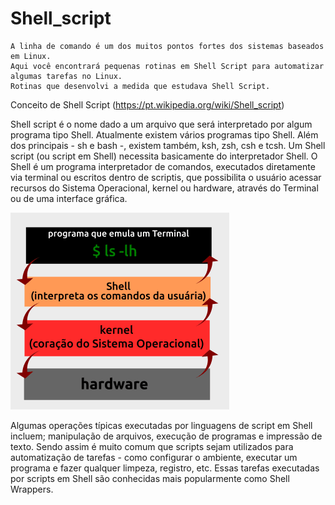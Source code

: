 # Shell_script
	A linha de comando é um dos muitos pontos fortes dos sistemas baseados em Linux.
	Aqui você encontrará pequenas rotinas em Shell Script para automatizar algumas tarefas no Linux.
	Rotinas que desenvolvi a medida que estudava Shell Script.

Conceito de Shell Script (https://pt.wikipedia.org/wiki/Shell_script)


  Shell script é o nome dado a um arquivo que será interpretado por algum programa tipo Shell. Atualmente existem vários programas tipo Shell. Além dos principais - sh e bash -, existem também, ksh, zsh, csh e tcsh. Um Shell script (ou script em Shell) necessita basicamente do interpretador Shell.
  O Shell é um programa interpretador de comandos, executados diretamente via terminal ou escritos dentro de scriptis, que possibilita o usuário acessar recursos do Sistema Operacional, kernel ou hardware, através do Terminal ou de uma interface gráfica.
  
  ![image](eskema.png)

  Algumas operações típicas executadas por linguagens de script em Shell incluem; manipulação de arquivos, execução de programas e impressão de texto. Sendo assim é muito comum que scripts sejam utilizados para automatização de tarefas - como configurar o ambiente, executar um programa e fazer qualquer limpeza, registro, etc. Essas tarefas executadas por scripts em Shell são conhecidas mais popularmente como Shell Wrappers.


